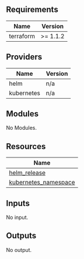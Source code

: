 ## Requirements

| Name | Version |
|------|---------|
| terraform | >= 1.1.2 |

## Providers

| Name | Version |
|------|---------|
| helm | n/a |
| kubernetes | n/a |

## Modules

No Modules.

## Resources

| Name |
|------|
| [helm_release](https://registry.terraform.io/providers/hashicorp/helm/latest/docs/resources/release) |
| [kubernetes_namespace](https://registry.terraform.io/providers/hashicorp/kubernetes/latest/docs/resources/namespace) |

## Inputs

No input.

## Outputs

No output.